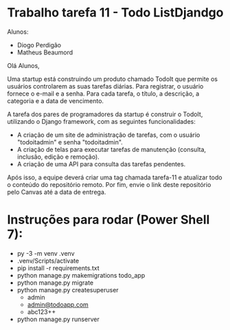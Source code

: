 # Trabalho tarefa 11 - Todo ListDjandgo

Alunos:
- Diogo Perdigão
- Matheus Beaumord

Olá Alunos,

Uma startup está construindo um produto chamado TodoIt que permite os usuários controlarem as suas tarefas diárias. Para registrar, o usuário fornece o e-mail e a senha. Para cada tarefa, o título, a descrição, a categoria e a data de vencimento.

A tarefa dos pares de programadores da startup é construir o TodoIt, utilizando o Django framework, com as seguintes funcionalidades:

* A criação de um site de administração de tarefas, com o usuário "todoitadmin" e senha "todoitadmin".
* A criação de telas para executar tarefas de manutenção (consulta, inclusão, edição e remoção).
* A criação de uma API para consulta das tarefas pendentes.

Após isso, a equipe deverá criar uma tag chamada tarefa-11 e atualizar todo o conteúdo do repositório remoto. Por fim, envie o link deste repositório pelo Canvas até a data de entrega.

# Instruções para rodar (Power Shell 7):
- py -3 -m venv .venv
- .venv/Scripts/activate
- pip install -r requirements.txt
- python manage.py makemigrations todo_app
- python manage.py migrate
- python manage.py createsuperuser
  - admin
  - admin@todoapp.com
  - abc123++
- python manage.py runserver
